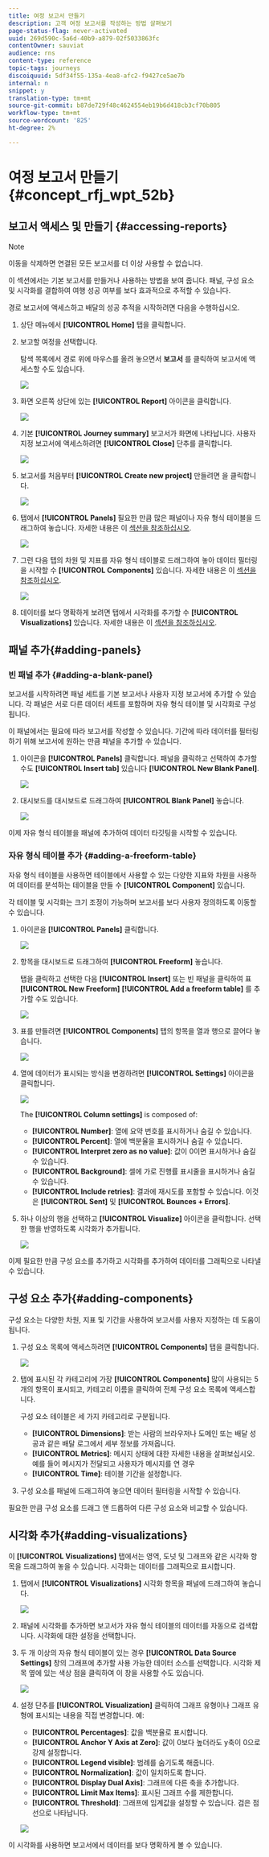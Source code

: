 ```yaml
---
title: 여정 보고서 만들기
description: 고객 여정 보고서를 작성하는 방법 살펴보기
page-status-flag: never-activated
uuid: 269d590c-5a6d-40b9-a879-02f5033863fc
contentOwner: sauviat
audience: rns
content-type: reference
topic-tags: journeys
discoiquuid: 5df34f55-135a-4ea8-afc2-f9427ce5ae7b
internal: n
snippet: y
translation-type: tm+mt
source-git-commit: b87de729f48c4624554eb19b6d418cb3cf70b805
workflow-type: tm+mt
source-wordcount: '825'
ht-degree: 2%

---
```



# 여정 보고서 만들기 {#concept_rfj_wpt_52b}

## 보고서 액세스 및 만들기 {#accessing-reports}

>[!NOTE]
>
>이동을 삭제하면 연결된 모든 보고서를 더 이상 사용할 수 없습니다.

이 섹션에서는 기본 보고서를 만들거나 사용하는 방법을 보여 줍니다. 패널, 구성 요소 및 시각화를 결합하여 여행 성공 여부를 보다 효과적으로 추적할 수 있습니다.

경로 보고서에 액세스하고 배달의 성공 추적을 시작하려면 다음을 수행하십시오.

1. 상단 메뉴에서 **[!UICONTROL Home]** 탭을 클릭합니다.

1. 보고할 여정을 선택합니다.

   탐색 목록에서 경로 위에 마우스를 올려 놓으면서 **보고서** 를 클릭하여 보고서에 액세스할 수도 있습니다.

   ![](../assets/dynamic_report_journey.png)

1. 화면 오른쪽 상단에 있는 **[!UICONTROL Report]** 아이콘을 클릭합니다.

   ![](../assets/dynamic_report_journey_2.png)

1. 기본 **[!UICONTROL Journey summary]** 보고서가 화면에 나타납니다. 사용자 지정 보고서에 액세스하려면 **[!UICONTROL Close]** 단추를 클릭합니다.

   ![](../assets/dynamic_report_journey_12.png)

1. 보고서를 처음부터 **[!UICONTROL Create new project]** 만들려면 을 클릭합니다.

   ![](../assets/dynamic_report_journey_3.png)

1. 탭에서 **[!UICONTROL Panels]** 필요한 만큼 많은 패널이나 자유 형식 테이블을 드래그하여 놓습니다. 자세한 내용은 이 [섹션을 참조하십시오](#adding-panels).

   ![](../assets/dynamic_report_journey_4.png)

1. 그런 다음 탭의 차원 및 지표를 자유 형식 테이블로 드래그하여 놓아 데이터 필터링을 시작할 수 **[!UICONTROL Components]** 있습니다. 자세한 내용은 이 [섹션을 참조하십시오](#adding-components).

   ![](../assets/dynamic_report_journey_5.png)

1. 데이터를 보다 명확하게 보려면 탭에서 시각화를 추가할 수 **[!UICONTROL Visualizations]** 있습니다. 자세한 내용은 이 [섹션을 참조하십시오](#adding-visualizations).

## 패널 추가{#adding-panels}

### 빈 패널 추가 {#adding-a-blank-panel}

보고서를 시작하려면 패널 세트를 기본 보고서나 사용자 지정 보고서에 추가할 수 있습니다. 각 패널은 서로 다른 데이터 세트를 포함하며 자유 형식 테이블 및 시각화로 구성됩니다.

이 패널에서는 필요에 따라 보고서를 작성할 수 있습니다. 기간에 따라 데이터를 필터링하기 위해 보고서에 원하는 만큼 패널을 추가할 수 있습니다.

1. 아이콘을 **[!UICONTROL Panels]** 클릭합니다. 패널을 클릭하고 선택하여 추가할 수도 **[!UICONTROL Insert tab]** 있습니다 **[!UICONTROL New Blank Panel]**.

   ![](../assets/dynamic_report_panel_1.png)

1. 대시보드를 대시보드로 드래그하여 **[!UICONTROL Blank Panel]** 놓습니다.

   ![](../assets/dynamic_report_panel.png)

이제 자유 형식 테이블을 패널에 추가하여 데이터 타깃팅을 시작할 수 있습니다.

### 자유 형식 테이블 추가 {#adding-a-freeform-table}

자유 형식 테이블을 사용하면 테이블에서 사용할 수 있는 다양한 지표와 차원을 사용하여 데이터를 분석하는 테이블을 만들 수 **[!UICONTROL Component]** 있습니다.

각 테이블 및 시각화는 크기 조정이 가능하며 보고서를 보다 사용자 정의하도록 이동할 수 있습니다.

1. 아이콘을 **[!UICONTROL Panels]** 클릭합니다.

   ![](../assets/dynamic_report_panel_1.png)

1. 항목을 대시보드로 드래그하여 **[!UICONTROL Freeform]** 놓습니다.

   탭을 클릭하고 선택한 다음 **[!UICONTROL Insert]** 또는 빈 패널을 클릭하여 표 **[!UICONTROL New Freeform]** **[!UICONTROL Add a freeform table]** 를 추가할 수도 있습니다.

   ![](../assets/dynamic_report_panel_2.png)

1. 표를 만들려면 **[!UICONTROL Components]** 탭의 항목을 열과 행으로 끌어다 놓습니다.

   ![](../assets/dynamic_report_freeform_3.png)

1. 열에 데이터가 표시되는 방식을 변경하려면 **[!UICONTROL Settings]** 아이콘을 클릭합니다.

   ![](../assets/dynamic_report_freeform_4.png)

   The **[!UICONTROL Column settings]** is composed of:

   * **[!UICONTROL Number]**: 열에 요약 번호를 표시하거나 숨길 수 있습니다.
   * **[!UICONTROL Percent]**: 열에 백분율을 표시하거나 숨길 수 있습니다.
   * **[!UICONTROL Interpret zero as no value]**: 값이 0이면 표시하거나 숨길 수 있습니다.
   * **[!UICONTROL Background]**: 셀에 가로 진행률 표시줄을 표시하거나 숨길 수 있습니다.
   * **[!UICONTROL Include retries]**: 결과에 재시도를 포함할 수 있습니다. 이것은 **[!UICONTROL Sent]** 및 **[!UICONTROL Bounces + Errors]**.

1. 하나 이상의 행을 선택하고 **[!UICONTROL Visualize]** 아이콘을 클릭합니다. 선택한 행을 반영하도록 시각화가 추가됩니다.

   ![](../assets/dynamic_report_freeform_5.png)

이제 필요한 만큼 구성 요소를 추가하고 시각화를 추가하여 데이터를 그래픽으로 나타낼 수 있습니다.

## 구성 요소 추가{#adding-components}

구성 요소는 다양한 차원, 지표 및 기간을 사용하여 보고서를 사용자 지정하는 데 도움이 됩니다.

1. 구성 요소 목록에 액세스하려면 **[!UICONTROL Components]** 탭을 클릭합니다.

   ![](../assets/dynamic_report_components.png)

1. 탭에 표시된 각 카테고리에 가장 **[!UICONTROL Components]** 많이 사용되는 5개의 항목이 표시되고, 카테고리 이름을 클릭하여 전체 구성 요소 목록에 액세스합니다.

   구성 요소 테이블은 세 가지 카테고리로 구분됩니다.

   * **[!UICONTROL Dimensions]**: 받는 사람의 브라우저나 도메인 또는 배달 성공과 같은 배달 로그에서 세부 정보를 가져옵니다.
   * **[!UICONTROL Metrics]**: 메시지 상태에 대한 자세한 내용을 살펴보십시오. 예를 들어 메시지가 전달되고 사용자가 메시지를 연 경우
   * **[!UICONTROL Time]**: 테이블 기간을 설정합니다.

1. 구성 요소를 패널에 드래그하여 놓으면 데이터 필터링을 시작할 수 있습니다.

필요한 만큼 구성 요소를 드래그 앤 드롭하여 다른 구성 요소와 비교할 수 있습니다.

## 시각화 추가{#adding-visualizations}

이 **[!UICONTROL Visualizations]** 탭에서는 영역, 도넛 및 그래프와 같은 시각화 항목을 드래그하여 놓을 수 있습니다. 시각화는 데이터를 그래픽으로 표시합니다.

1. 탭에서 **[!UICONTROL Visualizations]** 시각화 항목을 패널에 드래그하여 놓습니다.

   ![](../assets/dynamic_report_visualization_1.png)

1. 패널에 시각화를 추가하면 보고서가 자유 형식 테이블의 데이터를 자동으로 검색합니다. 시각화에 대한 설정을 선택합니다.
1. 두 개 이상의 자유 형식 테이블이 있는 경우 **[!UICONTROL Data Source Settings]** 창의 그래프에 추가할 사용 가능한 데이터 소스를 선택합니다. 시각화 제목 옆에 있는 색상 점을 클릭하여 이 창을 사용할 수도 있습니다.

   ![](../assets/dynamic_report_visualization_2.png)

1. 설정 단추를 **[!UICONTROL Visualization]** 클릭하여 그래프 유형이나 그래프 유형에 표시되는 내용을 직접 변경합니다. 예:

   * **[!UICONTROL Percentages]**: 값을 백분율로 표시합니다.
   * **[!UICONTROL Anchor Y Axis at Zero]**: 값이 0보다 높더라도 y축이 0으로 강제 설정합니다.
   * **[!UICONTROL Legend visible]**: 범례를 숨기도록 해줍니다.
   * **[!UICONTROL Normalization]**: 값이 일치하도록 합니다.
   * **[!UICONTROL Display Dual Axis]**: 그래프에 다른 축을 추가합니다.
   * **[!UICONTROL Limit Max Items]**: 표시된 그래프 수를 제한합니다.
   * **[!UICONTROL Threshold]**: 그래프에 임계값을 설정할 수 있습니다. 검은 점선으로 나타납니다.

   ![](../assets/dynamic_report_visualization_3.png)

이 시각화를 사용하면 보고서에서 데이터를 보다 명확하게 볼 수 있습니다.